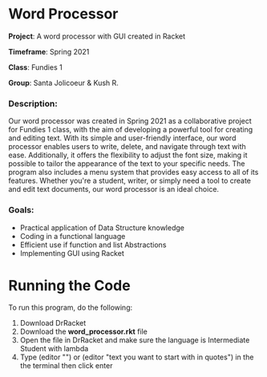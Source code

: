 # Word Processor

**Project**: A word processor with GUI created in Racket  

**Timeframe**: Spring 2021  

**Class**: Fundies 1  

**Group**: Santa Jolicoeur & Kush R.  


### Description: 

Our word processor was created in Spring 2021 as a collaborative project for Fundies 1 class, with the aim of developing a powerful tool for creating and editing text. With its simple and user-friendly interface, our word processor enables users to write, delete, and navigate through text with ease. Additionally, it offers the flexibility to adjust the font size, making it possible to tailor the appearance of the text to your specific needs. The program also includes a menu system that provides easy access to all of its features. Whether you're a student, writer, or simply need a tool to create and edit text documents, our word processor is an ideal choice.

### Goals:
- Practical application of Data Structure knowledge 
- Coding in a functional language
- Efficient use if function and list Abstractions
- Implementing GUI using Racket


# Running the Code

To run this program, do the following:  
1. Download DrRacket 
2. Download the **word_processor.rkt** file
3. Open the file in DrRacket and make sure the language is Intermediate Student with lambda
4. Type   (editor "") or  (editor "text you want to start with in quotes") in the the terminal then click enter 
